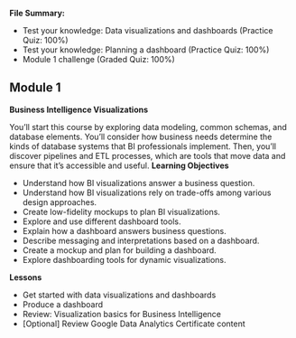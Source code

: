 **File Summary:**
- Test your knowledge: Data visualizations and dashboards (Practice Quiz: 100%)
- Test your knowledge: Planning a dashboard (Practice Quiz: 100%)
- Module 1 challenge (Graded Quiz: 100%)

## Module 1
**Business Intelligence Visualizations**

You’ll start this course by exploring data modeling, common schemas, and database elements. You’ll consider how business needs determine the kinds of database systems that BI professionals implement. Then, you’ll discover pipelines and ETL processes, which are tools that move data and ensure that it’s accessible and useful.
**Learning Objectives**
- Understand how BI visualizations answer a business question.
- Understand how BI visualizations rely on trade-offs among various design approaches.
- Create low-fidelity mockups to plan BI visualizations.
- Explore and use different dashboard tools.
- Explain how a dashboard answers business questions.
- Describe messaging and interpretations based on a dashboard.
- Create a mockup and plan for building a dashboard.
- Explore dashboarding tools for dynamic visualizations.

**Lessons**
- Get started with data visualizations and dashboards
- Produce a dashboard
- Review: Visualization basics for Business Intelligence
- [Optional] Review Google Data Analytics Certificate content
